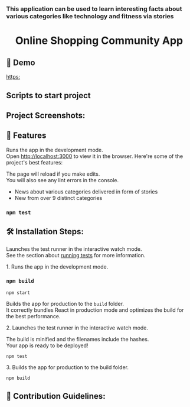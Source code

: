 # 
### This application can be used to learn interesting facts about various categories like technology and fitness via stories
<h1 align="center">Online Shopping Community App</h1>

<h2>🚀 Demo</h2>

[https:](https:)

## Scripts to start project
<h2>Project Screenshots:</h2>

<h2>🧐 Features</h2>

Runs the app in the development mode.\
Open [http://localhost:3000](http://localhost:3000) to view it in the browser.
Here're some of the project's best features:

The page will reload if you make edits.\
You will also see any lint errors in the console.
*   News about various categories delivered in form of stories
*   New from over 9 distinct categories

### `npm test`
<h2>🛠️ Installation Steps:</h2>

Launches the test runner in the interactive watch mode.\
See the section about [running tests](https://facebook.github.io/create-react-app/docs/running-tests) for more information.
<p>1. Runs the app in the development mode.</p>

### `npm build`
```
npm start
```

Builds the app for production to the `build` folder.\
It correctly bundles React in production mode and optimizes the build for the best performance.
<p>2. Launches the test runner in the interactive watch mode.</p>

The build is minified and the filenames include the hashes.\
Your app is ready to be deployed!
```
npm test
```

<p>3. Builds the app for production to the build folder.</p>

```
npm build
```

<h2>🍰 Contribution Guidelines:</h2>
